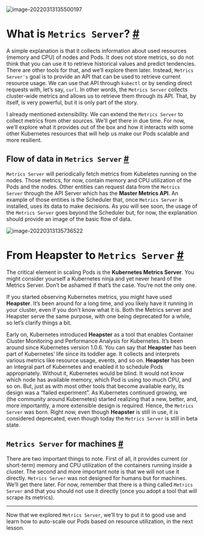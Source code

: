 ![image-20220313135500197](/Users/user/playground/share/nrookie.github.io/collections/k8s-related/metrics/image-20220313135500197.png)



# What is `Metrics Server`? [#](https://www.educative.io/module/lesson/kubernetes-monitoring-logging-auto-scaling/B87wynEVABk#What-is-Metrics-Server?-)

A simple explanation is that it collects information about used resources (memory and CPU) of nodes and Pods. It does not store metrics, so do not think that you can use it to retrieve historical values and predict tendencies. There are other tools for that, and we’ll explore them later. Instead, `Metrics Server's` goal is to provide an API that can be used to retrieve current resource usage. We can use that API through `kubectl` or by sending direct requests with, let’s say, `curl`. In other words, the `Metrics Server` collects cluster-wide metrics and allows us to retrieve them through its API. That, by itself, is very powerful, but it is only part of the story.

I already mentioned extensibility. We can extend the `Metrics Server` to collect metrics from other sources. We’ll get there in due time. For now, we’ll explore what it provides out of the box and how it interacts with some other Kubernetes resources that will help us make our Pods scalable and more resilient.



## Flow of data in `Metrics Server` [#](https://www.educative.io/module/lesson/kubernetes-monitoring-logging-auto-scaling/B87wynEVABk#Flow-of-data-in-Metrics-Server-)

`Metrics Server` will periodically fetch metrics from Kubeletes running on the nodes. Those metrics, for now, contain memory and CPU utilization of the Pods and the nodes. Other entities can request data from the `Metrics Server` through the API Server which has the **Master Metrics API**. An example of those entities is the Scheduler that, once `Metrics Server` is installed, uses its data to make decisions. As you will see soon, the usage of the `Metrics Server` goes beyond the Scheduler but, for now, the explanation should provide an image of the basic flow of data.



![image-20220313135736522](/Users/user/playground/share/nrookie.github.io/collections/k8s-related/metrics/image-20220313135736522.png)





# From Heapster to `Metrics Server` [#](https://www.educative.io/module/lesson/kubernetes-monitoring-logging-auto-scaling/B87wynEVABk#From-Heapster-to-Metrics-Server-)

The critical element in scaling Pods is the **Kubernetes Metrics Server**. You might consider yourself a Kubernetes ninja and yet never heard of the Metrics Server. Don’t be ashamed if that’s the case. You’re not the only one.

If you started observing Kubernetes metrics, you might have used **Heapster**. It’s been around for a long time, and you likely have it running in your cluster, even if you don’t know what it is. Both the Metrics server and Heapster serve the same purpose, with one being deprecated for a while, so let’s clarify things a bit.

Early on, Kubernetes introduced **Heapster** as a tool that enables Container Cluster Monitoring and Performance Analysis for Kubernetes. It’s been around since Kubernetes version 1.0.6. You can say that **Heapster** has been part of Kubernetes’ life since its toddler age. It collects and interprets various metrics like resource usage, events, and so on. **Heapster** has been an integral part of Kubernetes and enabled it to schedule Pods appropriately. Without it, Kubernetes would be blind. It would not know which node has available memory, which Pod is using too much CPU, and so on. But, just as with most other tools that become available early, its design was a “failed experiment”. As Kubernetes continued growing, we (the community around Kubernetes) started realizing that a new, better, and, more importantly, a more extensible design is required. Hence, the `Metrics Server` was born. Right now, even though **Heapster** is still in use, it is considered deprecated, even though today the `Metrics Server` is still in beta state.





## `Metrics Server` for machines [#](https://www.educative.io/module/lesson/kubernetes-monitoring-logging-auto-scaling/m72Y9G9PZmG#Metrics-Server-for-machines-)

There are two important things to note. First of all, it provides current (or short-term) memory and CPU utilization of the containers running inside a cluster. The second and more important note is that we will not use it directly. `Metrics Server` was not designed for humans but for machines. We’ll get there later. For now, remember that there is a thing called `Metrics Server` and that you should not use it directly (once you adopt a tool that will scrape its metrics).

------

Now that we explored `Metrics Server`, we’ll try to put it to good use and learn how to auto-scale our Pods based on resource utilization, in the next lesson.